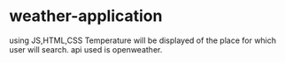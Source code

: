 # weather-application
using JS,HTML,CSS
Temperature will be displayed of the place for which user will search.
api used is openweather.
